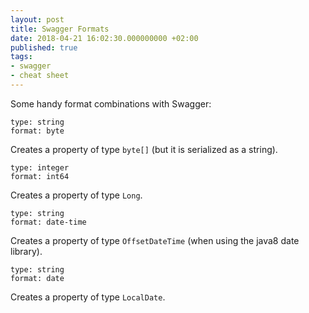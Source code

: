 ```yaml
---
layout: post
title: Swagger Formats
date: 2018-04-21 16:02:30.000000000 +02:00
published: true
tags:
- swagger
- cheat sheet
---
```


Some handy format combinations with Swagger:

    type: string
    format: byte

Creates a property of type <code>byte[]</code> (but it is serialized as a string).

    type: integer
    format: int64

Creates a property of type <code>Long</code>.

    type: string
    format: date-time

Creates a property of type <code>OffsetDateTime</code> (when using the java8 date library).

    type: string
    format: date

Creates a property of type <code>LocalDate</code>.
